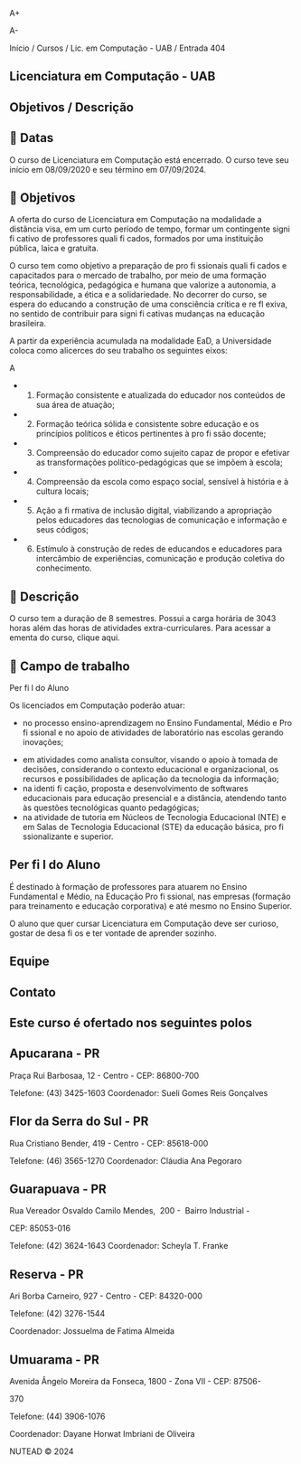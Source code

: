 <!-- image -->

A+

A-

Início / Cursos / Lic. em Computação - UAB / Entrada 404

## Licenciatura em Computação - UAB

## Objetivos / Descrição

<!-- image -->

##  Datas

O  curso  de  Licenciatura  em  Computação  está  encerrado.  O curso  teve  seu  início  em  08/09/2020  e  seu  término  em 07/09/2024.

##  Objetivos

A oferta do curso de Licenciatura em  Computação  na modalidade a distância visa, em um curto período de tempo, formar um contingente signi fi cativo de professores quali fi cados,  formados  por  uma  instituição  pública,  laica  e gratuita.

O  curso  tem  como  objetivo  a  preparação  de  pro fi ssionais quali fi cados  e  capacitados  para  o  mercado  de  trabalho,  por meio  de  uma  formação  teórica,  tecnológica,  pedagógica  e humana que valorize a autonomia, a responsabilidade, a ética e a solidariedade. No  decorrer do curso, se espera do educando a construção de uma consciência crítica e re fl exiva, no  sentido  de  contribuir  para  signi fi cativas mudanças  na educação brasileira.

A  partir  da  experiência  acumulada  na  modalidade  EaD,  a Universidade coloca como  alicerces do seu trabalho os seguintes eixos:

A

<!-- image -->

- 1. Formação consistente e atualizada do educador nos conteúdos de sua área de atuação;
- 2. Formação teórica sólida e consistente sobre educação e os princípios políticos e éticos pertinentes à pro fi ssão docente;
- 3. Compreensão do educador como sujeito capaz de propor e efetivar as transformações político-pedagógicas que se impõem à escola;
- 4.  Compreensão  da  escola  como  espaço  social,  sensível  à história e à cultura locais;
- 5. Ação a fi rmativa de inclusão digital, viabilizando a apropriação pelos educadores das tecnologias de comunicação e informação e seus códigos;
- 6. Estímulo à construção de redes de educandos e educadores para  intercâmbio  de  experiências,  comunicação  e  produção coletiva do conhecimento.

<!-- image -->

##  Descrição

O curso tem a duração de 8 semestres. Possui a carga horária de 3043 horas além das horas de atividades extra-curriculares. Para acessar a ementa do curso, clique aqui.

<!-- image -->

##  Campo de trabalho

Per fi l do Aluno

Os licenciados em Computação poderão atuar:

- no processo ensino-aprendizagem no Ensino Fundamental, Médio e Pro fi ssional e no apoio de atividades de laboratório nas escolas gerando inovações;

<!-- image -->

- em atividades como analista consultor, visando o apoio à tomada de decisões, considerando o contexto educacional e organizacional, os recursos e possibilidades de aplicação da tecnologia da informação;
- na identi fi cação, proposta e desenvolvimento de softwares  educacionais  para  educação  presencial  e  a distância, atendendo  tanto  às  questões  tecnológicas quanto pedagógicas;
- na atividade de tutoria em  Núcleos  de Tecnologia Educacional (NTE) e em Salas de Tecnologia Educacional (STE) da educação básica, pro fi ssionalizante e superior.

## Per fi l do Aluno

É  destinado  à  formação  de  professores  para  atuarem  no Ensino  Fundamental  e  Médio,  na  Educação  Pro fi ssional,  nas empresas (formação para treinamento e educação corporativa) e até mesmo no Ensino Superior.

O  aluno  que  quer  cursar  Licenciatura  em  Computação  deve ser  curioso,  gostar  de  desa fi os  e  ter  vontade  de  aprender sozinho.

## Equipe

## Contato

<!-- image -->

## Este curso é ofertado nos seguintes polos

## Apucarana - PR

Praça Rui Barbosaa, 12 - Centro - CEP: 86800-700

Telefone: (43) 3425-1603 Coordenador: Sueli Gomes Reis Gonçalves

## Flor da Serra do Sul - PR

Rua Cristiano Bender, 419 - Centro - CEP: 85618-000

Telefone: (46) 3565-1270 Coordenador: Cláudia Ana Pegoraro

## Guarapuava - PR

Rua Vereador Osvaldo Camilo Mendes,  200 -  Bairro Industrial -

CEP: 85053-016

Telefone: (42) 3624-1643 Coordenador: Scheyla T. Franke

## Reserva - PR

Ari Borba Carneiro, 927 - Centro - CEP: 84320-000

Telefone: (42) 3276-1544

Coordenador: Jossuelma de Fatima Almeida

## Umuarama - PR

Avenida Ângelo Moreira da Fonseca, 1800 - Zona VII - CEP: 87506-

370

Telefone: (44) 3906-1076

Coordenador: Dayane Horwat Imbriani de Oliveira

<!-- image -->

<!-- image -->

NUTEAD © 2024

<!-- image -->